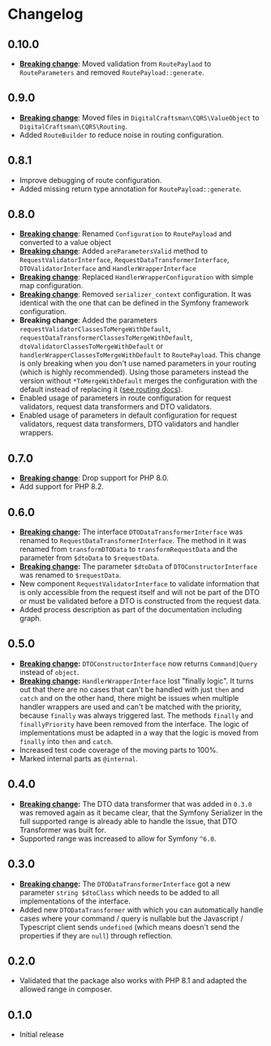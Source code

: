# Changelog

## 0.10.0

- **[Breaking change](./UPGRADE.md#moved-validation-from-routepaylaod-to-routeparameters-and-removed-routepayloadgenerate)**: Moved validation from `RoutePaylaod` to `RouteParameters` and removed `RoutePayload::generate`.

## 0.9.0

- **[Breaking change](./UPGRADE.md#moved-files-in-digitalcraftsmancqrsvalueobject-to-digitalcraftsmancqrsrouting)**: Moved files in `DigitalCraftsman\CQRS\ValueObject` to `DigitalCraftsman\CQRS\Routing`.
- Added `RouteBuilder` to reduce noise in routing configuration.

## 0.8.1

- Improve debugging of route configuration.
- Added missing return type annotation for `RoutePayload::generate`.

## 0.8.0

- **[Breaking change](./UPGRADE.md#renamed-configuration-to-routepayload-and-converted-to-a-value-object)**: Renamed `Configuration` to `RoutePayload` and converted to a value object
- **[Breaking change](./UPGRADE.md#new-method-for-requestvalidatorinterface-requestdatatransformerinterface-dtovalidatorinterface-and-handlerwrapperinterface)**: Added `areParametersValid` method to `RequestValidatorInterface`, `RequestDataTransformerInterface`, `DTOValidatorInterface` and `HandlerWrapperInterface`
- **[Breaking change](./UPGRADE.md#update-handler-wrapper-configuration)**: Replaced `HandlerWrapperConfiguration` with simple map configuration.
- **[Breaking change](./UPGRADE.md#removed-serializer_context-configuration)**: Removed `serializer_context` configuration. It was identical with the one that can be defined in the Symfony framework configuration.
- **Breaking change**: Added the parameters `requestValidatorClassesToMergeWithDefault`, `requestDataTransformerClassesToMergeWithDefault`, `dtoValidatorClassesToMergeWithDefault` or `handlerWrapperClassesToMergeWithDefault` to `RoutePayload`. This change is only breaking when you don't use named parameters in your routing (which is highly recommended). Using those parameters instead the version without `*ToMergeWithDefault` merges the configuration with the default instead of replacing it ([see routing docs](./docs/routing.md#merge-configuration-from-request-validators-request-data-transformers-dto-validators-and-handler-wrappers-with-default)).
- Enabled usage of parameters in route configuration for request validators, request data transformers and DTO validators.
- Enabled usage of parameters in default configuration for request validators, request data transformers, DTO validators and handler wrappers.

## 0.7.0

- **[Breaking change](./UPGRADE.md#upgrade-to-at-least-php-81)**: Drop support for PHP 8.0.
- Add support for PHP 8.2.

## 0.6.0

- **[Breaking change](./UPGRADE.md#interface-dtodatatransformerinterface-was-renamed-to-requestdatatransformerinterface):** The interface `DTODataTransformerInterface` was renamed to `RequestDataTransformerInterface`. The method in it was renamed from `transformDTOData` to `transformRequestData` and the parameter from `$dtoData` to `$requestData`.
- **[Breaking change](./UPGRADE.md#request-data-parameter-in-dtoconstructorinterface):** The parameter `$dtoData` of `DTOConstructorInterface` was renamed to `$requestData`.
- New component `RequestValidatorInterface` to validate information that is only accessible from the request itself and will not be part of the DTO or must be validated before a DTO is constructed from the request data.
- Added process description as part of the documentation including graph.

## 0.5.0

- **[Breaking change](./UPGRADE.md#more-specific-return-type-for-dtoconstructorinterface):** `DTOConstructorInterface` now returns `Command|Query` instead of `object`.
- **[Breaking change](./UPGRADE.md#removed-finally-logic-in-handlerwrapperinterface):** `HandlerWrapperInterface` lost "finally logic". It turns out that there are no cases that can't be handled with just `then` and `catch` and on the other hand, there might be issues when multiple handler wrappers are used and can't be matched with the priority, because `finally` was always triggered last. The methods `finally` and `finallyPriority` have been removed from the interface. The logic of implementations must be adapted in a way that the logic is moved from `finally` into `then` and `catch`.
- Increased test code coverage of the moving parts to 100%.
- Marked internal parts as `@internal`.

## 0.4.0

- **[Breaking change](./UPGRADE.md#removed-nullableasoptionalpropertiesdtodatatransformer):** The DTO data transformer that was added in `0.3.0` was removed again as it became clear, that the Symfony Serializer in the full supported range is already able to handle the issue, that DTO Transformer was built for.
- Supported range was increased to allow for Symfony `^6.0`.

## 0.3.0

- **[Breaking change](./UPGRADE.md#new-parameter-string-dtoclass-for-dtodatatransformerinterface):** The `DTODataTransformerInterface` got a new parameter `string $dtoClass` which needs to be added to all implementations of the interface.
- Added new `DTODataTransformer` with which you can automatically handle cases where your command / query is nullable but the Javascript / Typescript client sends `undefined` (which means doesn't send the properties if they are `null`) through reflection.

## 0.2.0

- Validated that the package also works with PHP 8.1 and adapted the allowed range in composer.

## 0.1.0

- Initial release
